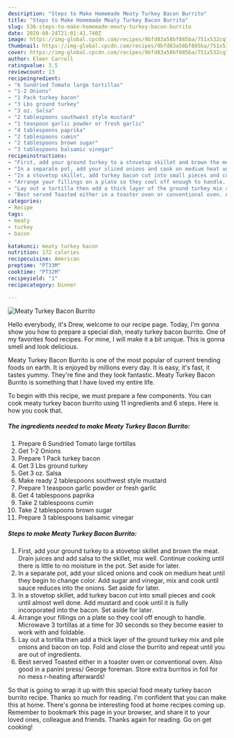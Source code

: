 ```yaml
---
description: "Steps to Make Homemade Meaty Turkey Bacon Burrito"
title: "Steps to Make Homemade Meaty Turkey Bacon Burrito"
slug: 536-steps-to-make-homemade-meaty-turkey-bacon-burrito
date: 2020-08-24T21:01:41.740Z
image: https://img-global.cpcdn.com/recipes/9bfd83a58bf885ba/751x532cq70/meaty-turkey-bacon-burrito-recipe-main-photo.jpg
thumbnail: https://img-global.cpcdn.com/recipes/9bfd83a58bf885ba/751x532cq70/meaty-turkey-bacon-burrito-recipe-main-photo.jpg
cover: https://img-global.cpcdn.com/recipes/9bfd83a58bf885ba/751x532cq70/meaty-turkey-bacon-burrito-recipe-main-photo.jpg
author: Elmer Carroll
ratingvalue: 3.5
reviewcount: 13
recipeingredient:
- "6 Sundried Tomato large tortillas"
- "1-2 Onions"
- "1 Pack turkey bacon"
- "3 Lbs ground turkey"
- "3 oz. Salsa"
- "2 tablespoons southwest style mustard"
- "1 teaspoon garlic powder or fresh garlic"
- "4 tablespoons paprika"
- "2 tablespoons cumin"
- "2 tablespoons brown sugar"
- "3 tablespoons balsamic vinegar"
recipeinstructions:
- "First, add your ground turkey to a stovetop skillet and brown the meat. Drain juices and add salsa to the skillet, mix well. Continue cooking until there is little to no moisture in the pot. Set aside for later."
- "In a separate pot, add your sliced onions and cook on medium heat until they begin to change color. Add sugar and vinegar, mix and cook until sauce reduces into the onions. Set aside for later."
- "In a stovetop skillet, add turkey bacon cut into small pieces and cook until almost well done. Add mustard and cook until it is fully incorporated into the bacon. Set aside for later."
- "Arrange your fillings on a plate so they cool off enough to handle. Microwave 3 tortillas at a time for 30 seconds so they become easier to work with and foldable."
- "Lay out a tortilla then add a thick layer of the ground turkey mix and pile onions and bacon on top. Fold and close the burrito and repeat until you are out of ingredients."
- "Best served Toasted either in a toaster oven or conventional oven. Also good in a panini press/ George foreman. Store extra burritos in foil for no mess r-heating afterwards!"
categories:
- Recipe
tags:
- meaty
- turkey
- bacon

katakunci: meaty turkey bacon 
nutrition: 172 calories
recipecuisine: American
preptime: "PT33M"
cooktime: "PT32M"
recipeyield: "1"
recipecategory: Dinner

---
```



![Meaty Turkey Bacon Burrito](https://img-global.cpcdn.com/recipes/9bfd83a58bf885ba/751x532cq70/meaty-turkey-bacon-burrito-recipe-main-photo.jpg)

Hello everybody, it's Drew, welcome to our recipe page. Today, I'm gonna show you how to prepare a special dish, meaty turkey bacon burrito. One of my favorites food recipes. For mine, I will make it a bit unique. This is gonna smell and look delicious.



Meaty Turkey Bacon Burrito is one of the most popular of current trending foods on earth. It is enjoyed by millions every day. It is easy, it's fast, it tastes yummy. They're fine and they look fantastic. Meaty Turkey Bacon Burrito is something that I have loved my entire life.


To begin with this recipe, we must prepare a few components. You can cook meaty turkey bacon burrito using 11 ingredients and 6 steps. Here is how you cook that.

<!--inarticleads1-->

##### The ingredients needed to make Meaty Turkey Bacon Burrito:

1. Prepare 6 Sundried Tomato large tortillas
1. Get 1-2 Onions
1. Prepare 1 Pack turkey bacon
1. Get 3 Lbs ground turkey
1. Get 3 oz. Salsa
1. Make ready 2 tablespoons southwest style mustard
1. Prepare 1 teaspoon garlic powder or fresh garlic
1. Get 4 tablespoons paprika
1. Take 2 tablespoons cumin
1. Take 2 tablespoons brown sugar
1. Prepare 3 tablespoons balsamic vinegar




<!--inarticleads2-->

##### Steps to make Meaty Turkey Bacon Burrito:

1. First, add your ground turkey to a stovetop skillet and brown the meat. Drain juices and add salsa to the skillet, mix well. Continue cooking until there is little to no moisture in the pot. Set aside for later.
1. In a separate pot, add your sliced onions and cook on medium heat until they begin to change color. Add sugar and vinegar, mix and cook until sauce reduces into the onions. Set aside for later.
1. In a stovetop skillet, add turkey bacon cut into small pieces and cook until almost well done. Add mustard and cook until it is fully incorporated into the bacon. Set aside for later.
1. Arrange your fillings on a plate so they cool off enough to handle. Microwave 3 tortillas at a time for 30 seconds so they become easier to work with and foldable.
1. Lay out a tortilla then add a thick layer of the ground turkey mix and pile onions and bacon on top. Fold and close the burrito and repeat until you are out of ingredients.
1. Best served Toasted either in a toaster oven or conventional oven. Also good in a panini press/ George foreman. Store extra burritos in foil for no mess r-heating afterwards!




So that is going to wrap it up with this special food meaty turkey bacon burrito recipe. Thanks so much for reading. I'm confident that you can make this at home. There's gonna be interesting food at home recipes coming up. Remember to bookmark this page in your browser, and share it to your loved ones, colleague and friends. Thanks again for reading. Go on get cooking!
